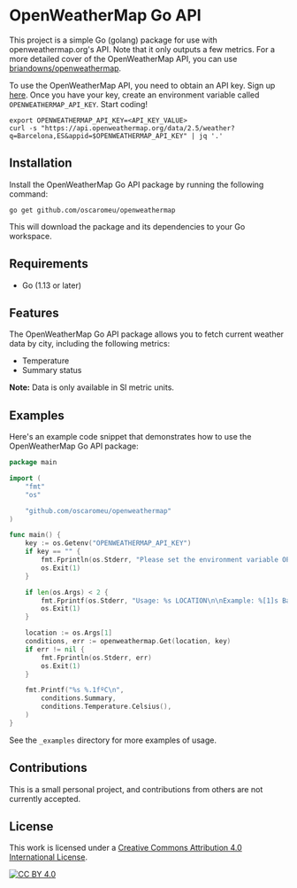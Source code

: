# OpenWeatherMap Go API

This project is a simple Go (golang) package for use with openweathermap.org's API. Note that it only outputs a few metrics. For a more detailed cover of the OpenWeatherMap API, you can use [briandowns/openweathermap](https://github.com/briandowns/openweathermap).

To use the OpenWeatherMap API, you need to obtain an API key. Sign up [here](http://home.openweathermap.org/users/sign_up). Once you have your key, create an environment variable called `OPENWEATHERMAP_API_KEY`. Start coding!

```
export OPENWEATHERMAP_API_KEY=<API_KEY_VALUE>
curl -s "https://api.openweathermap.org/data/2.5/weather?q=Barcelona,ES&appid=$OPENWEATHERMAP_API_KEY" | jq '.'
```

## Installation

Install the OpenWeatherMap Go API package by running the following command:

```shell
go get github.com/oscaromeu/openweathermap
```

This will download the package and its dependencies to your Go workspace.

## Requirements

+ Go (1.13 or later)

## Features

The OpenWeatherMap Go API package allows you to fetch current weather data by city, including the following metrics:

+ Temperature
+ Summary status


__Note:__ Data is only available in SI metric units.

## Examples

Here's an example code snippet that demonstrates how to use the OpenWeatherMap Go API package:

```go
package main

import (
	"fmt"
	"os"

	"github.com/oscaromeu/openweathermap"
)

func main() {
	key := os.Getenv("OPENWEATHERMAP_API_KEY")
	if key == "" {
		fmt.Fprintln(os.Stderr, "Please set the environment variable OPENWEATHERMAP_API_KEY.")
		os.Exit(1)
	}

	if len(os.Args) < 2 {
		fmt.Fprintf(os.Stderr, "Usage: %s LOCATION\n\nExample: %[1]s Barcelona,ES\n", os.Args[0])
		os.Exit(1)
	}

	location := os.Args[1]
	conditions, err := openweathermap.Get(location, key)
	if err != nil {
		fmt.Fprintln(os.Stderr, err)
		os.Exit(1)
	}

	fmt.Printf("%s %.1fºC\n",
		conditions.Summary,
		conditions.Temperature.Celsius(),
	)
}
```

See the `_examples` directory for more examples of usage.

## Contributions

This is a small personal project, and contributions from others are not currently accepted.

## License

This work is licensed under a [Creative Commons Attribution 4.0 International
License][cc-by].

[![CC BY 4.0][cc-by-image]][cc-by]

[cc-by]: http://creativecommons.org/licenses/by/4.0/

[cc-by-image]: https://i.creativecommons.org/l/by/4.0/88x31.png